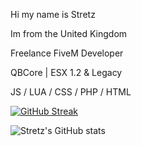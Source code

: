 Hi my name is Stretz

Im from the United Kingdom

Freelance FiveM Developer

QBCore | ESX 1.2 & Legacy

JS / LUA / CSS / PHP / HTML


[![GitHub Streak](https://streak-stats.demolab.com/?user=stretz)](https://git.io/streak-stats)

![Stretz's GitHub stats](https://github-readme-stats.vercel.app/api?username=stretz&hide=contribs,prs)

